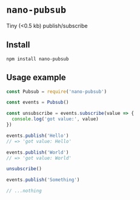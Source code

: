 # `nano-pubsub`

Tiny (<0.5 kb) publish/subscribe

## Install
```
npm install nano-pubsub
```

## Usage example
```js
const Pubsub = require('nano-pubsub')

const events = Pubsub()

const unsubscribe = events.subscribe(value => {
  console.log('got value:', value)
})

events.publish('Hello')
// => 'got value: Hello'

events.publish('World')
// => 'got value: World'

unsubscribe()

events.publish('Something')

// ...nothing
```
